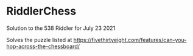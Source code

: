 # RiddlerChess
Solution to the 538 Riddler for  July 23 2021

Solves the puzzle listed at https://fivethirtyeight.com/features/can-you-hop-across-the-chessboard/
